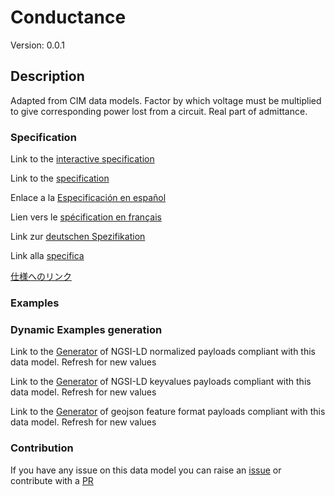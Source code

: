 # Conductance
Version: 0.0.1

## Description 

Adapted from CIM data models. Factor by which voltage must be multiplied to give corresponding power lost from a circuit. Real part of admittance.
### Specification

Link to the [interactive specification](https://swagger.lab.fiware.org/?url=https://smart-data-models.github.io/dataModel.EnergyCIM/Conductance/swagger.yaml)

Link to the [specification](https://github.com/smart-data-models/dataModel.EnergyCIM/blob/master/Conductance/doc/spec.md)

Enlace a la [Especificación en español](https://github.com/smart-data-models/dataModel.EnergyCIM/blob/master/Conductance/doc/spec_ES.md)

Lien vers le [spécification en français](https://github.com/smart-data-models/dataModel.EnergyCIM/blob/master/Conductance/doc/spec_FR.md)

Link zur [deutschen Spezifikation](https://github.com/smart-data-models/dataModel.EnergyCIM/blob/master/Conductance/doc/spec_DE.md)

Link alla [specifica](https://github.com/smart-data-models/dataModel.EnergyCIM/blob/master/Conductance/doc/spec_IT.md)

[仕様へのリンク](https://github.com/smart-data-models/dataModel.EnergyCIM/blob/master/Conductance/doc/spec_JA.md)
### Examples
### Dynamic Examples generation

Link to the [Generator](https://smartdatamodels.org/extra/ngsi-ld_generator.php?schemaUrl=https://raw.githubusercontent.com/smart-data-models/dataModel.EnergyCIM/master/Conductance/schema.json&email=info@smartdatamodels.org) of NGSI-LD normalized payloads compliant with this data model. Refresh for new values

Link to the [Generator](https://smartdatamodels.org/extra/ngsi-ld_generator_keyvalues.php?schemaUrl=https://raw.githubusercontent.com/smart-data-models/dataModel.EnergyCIM/master/Conductance/schema.json&email=info@smartdatamodels.org) of NGSI-LD keyvalues payloads compliant with this data model. Refresh for new values

Link to the [Generator](https://smartdatamodels.org/extra/geojson_features_generator.php?schemaUrl=https://raw.githubusercontent.com/smart-data-models/dataModel.EnergyCIM/master/Conductance/schema.json&email=info@smartdatamodels.org) of geojson feature format payloads compliant with this data model. Refresh for new values
### Contribution

 If you have any issue on this data model you can raise an [issue](https://github.com/smart-data-models/dataModel.EnergyCIM/issues)  or contribute with a [PR](https://github.com/smart-data-models/dataModel.EnergyCIM/pulls)